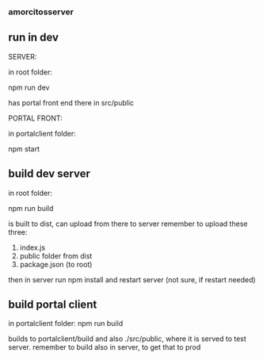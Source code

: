 ### amorcitosserver

## run in dev

SERVER:

in root folder:

npm run dev

has portal front end there in src/public

PORTAL FRONT:

in portalclient folder:

npm start

## build dev server

in root folder:

npm run build

is built to dist, can upload from there to server
remember to upload these three:
1. index.js
2. public folder from dist
3. package.json (to root)

then in server run npm install and restart server (not sure, if restart needed)

## build portal client

in portalclient folder: npm run build

builds to portalclient/build and also ./src/public, where it is served to test server.
remember to build also in server, to get that to prod
